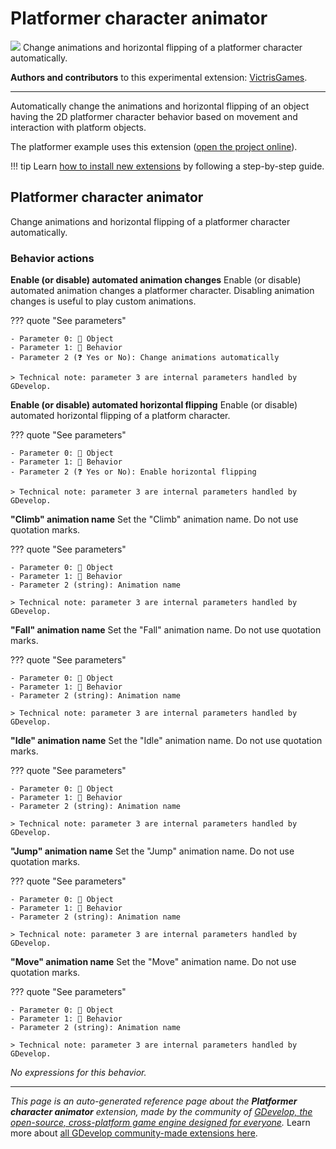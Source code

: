 # Platformer character animator

<img src="https://resources.gdevelop-app.com/assets/Icons/Glyphster Pack/Master/SVG/Sports and Fitness/Sports and Fitness_training_running_run.svg" class="extension-icon"></img>
Change animations and horizontal flipping of a platformer character automatically.

**Authors and contributors** to this experimental extension: [VictrisGames](https://gd.games/VictrisGames).

---

Automatically change the animations and horizontal flipping of an object having the 2D platformer character behavior based on movement and interaction with platform objects.

The platformer example uses this extension ([open the project online](https://editor.gdevelop.io/?project=example://platformer)).

!!! tip
    Learn [how to install new extensions](/gdevelop5/extensions/search) by following a step-by-step guide.



## Platformer character animator 

Change animations and horizontal flipping of a platformer character automatically. 

### Behavior actions

**Enable (or disable) automated animation changes**
Enable (or disable) automated animation changes a platformer character. Disabling animation changes is useful to play custom animations.

??? quote "See parameters"

    - Parameter 0: 👾 Object
    - Parameter 1: 🧩 Behavior
    - Parameter 2 (❓ Yes or No): Change animations automatically

    > Technical note: parameter 3 are internal parameters handled by GDevelop.

**Enable (or disable) automated horizontal flipping**
Enable (or disable) automated horizontal flipping of a platform character.

??? quote "See parameters"

    - Parameter 0: 👾 Object
    - Parameter 1: 🧩 Behavior
    - Parameter 2 (❓ Yes or No): Enable horizontal flipping

    > Technical note: parameter 3 are internal parameters handled by GDevelop.

**"Climb" animation name**
Set the "Climb" animation name. Do not use quotation marks.

??? quote "See parameters"

    - Parameter 0: 👾 Object
    - Parameter 1: 🧩 Behavior
    - Parameter 2 (string): Animation name

    > Technical note: parameter 3 are internal parameters handled by GDevelop.

**"Fall" animation name**
Set the "Fall" animation name. Do not use quotation marks.

??? quote "See parameters"

    - Parameter 0: 👾 Object
    - Parameter 1: 🧩 Behavior
    - Parameter 2 (string): Animation name

    > Technical note: parameter 3 are internal parameters handled by GDevelop.

**"Idle" animation name**
Set the "Idle" animation name. Do not use quotation marks.

??? quote "See parameters"

    - Parameter 0: 👾 Object
    - Parameter 1: 🧩 Behavior
    - Parameter 2 (string): Animation name

    > Technical note: parameter 3 are internal parameters handled by GDevelop.

**"Jump" animation name**
Set the "Jump" animation name. Do not use quotation marks.

??? quote "See parameters"

    - Parameter 0: 👾 Object
    - Parameter 1: 🧩 Behavior
    - Parameter 2 (string): Animation name

    > Technical note: parameter 3 are internal parameters handled by GDevelop.

**"Move" animation name**
Set the "Move" animation name. Do not use quotation marks.

??? quote "See parameters"

    - Parameter 0: 👾 Object
    - Parameter 1: 🧩 Behavior
    - Parameter 2 (string): Animation name

    > Technical note: parameter 3 are internal parameters handled by GDevelop.

_No expressions for this behavior._



---

*This page is an auto-generated reference page about the **Platformer character animator** extension, made by the community of [GDevelop, the open-source, cross-platform game engine designed for everyone](https://gdevelop.io/).* Learn more about [all GDevelop community-made extensions here](/gdevelop5/extensions).